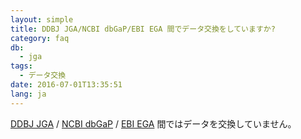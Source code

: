 ```yaml
---
layout: simple
title: DDBJ JGA/NCBI dbGaP/EBI EGA 間でデータ交換をしていますか?
category: faq
db:
  - jga
tags: 
  - データ交換
date: 2016-07-01T13:35:51
lang: ja
---
```


[DDBJ JGA](/jga/index.html) / [NCBI dbGaP](https://www.ncbi.nlm.nih.gov/gap) / [EBI EGA](https://www.ebi.ac.uk/ega) 間ではデータを交換していません。    

